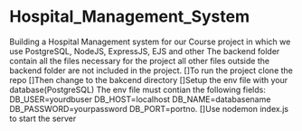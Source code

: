 # Hospital_Management_System
Building a Hospital Management system for our Course project in which we use PostgreSQL, NodeJS, ExpressJS, EJS and other
The backend folder contain all the files necessary for the project all other files outside the backend folder are not included in the project.
[]To run the project clone the repo
[]Then change to the bakcend directory
[]Setup the env file with your database(PostgreSQL)
  The env file must contian the following fields:
    DB_USER=yourdbuser
    DB_HOST=localhost
    DB_NAME=databasename
    DB_PASSWORD=yourpassword
    DB_PORT=portno.
 []Use nodemon index.js to start the server   
